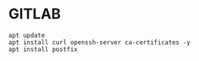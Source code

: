 # GITLAB
  ```
apt update
apt install curl openssh-server ca-certificates -y
apt install postfix
  ```







  
